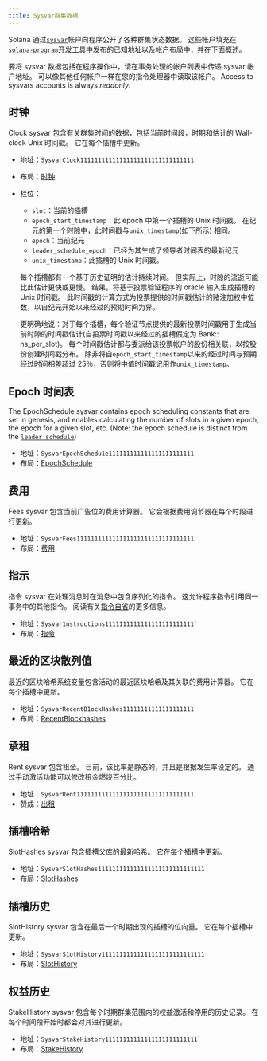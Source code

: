 ```yaml
---
title: Sysvar群集数据
---
```


Solana 通过[`sysvar`](terminology.md#sysvar)帐户向程序公开了各种群集状态数据。 这些帐户填充在[`solana-program`开发工具](https://docs.rs/solana-program/VERSION_FOR_DOCS_RS/solana_program/sysvar/index.html)中发布的已知地址以及帐户布局中，并在下面概述。

要将 sysvar 数据包括在程序操作中，请在事务处理的帐户列表中传递 sysvar 帐户地址。 可以像其他任何帐户一样在您的指令处理器中读取该帐户。 Access to sysvars accounts is always _readonly_.

## 时钟

Clock sysvar 包含有关群集时间的数据，包括当前时间段，时期和估计的 Wall-clock Unix 时间戳。 它在每个插槽中更新。

- 地址：`SysvarC1ock11111111111111111111111111111111`
- 布局：[时钟](https://docs.rs/solana-program/VERSION_FOR_DOCS_RS/solana_program/clock/struct.Clock.html)
- 栏位：

  - `slot`：当前的插槽
  - `epoch_start_timestamp`：此 epoch 中第一个插槽的 Unix 时间戳。 在纪元的第一个时隙中，此时间戳与`unix_timestamp`(如下所示) 相同。
  - `epoch`：当前纪元
  - `leader_schedule_epoch`：已经为其生成了领导者时间表的最新纪元
  - `unix_timestamp`：此插槽的 Unix 时间戳。

  每个插槽都有一个基于历史证明的估计持续时间。 但实际上，时隙的流逝可能比此估计更快或更慢。 结果，将基于投票验证程序的 oracle 输入生成插槽的 Unix 时间戳。 此时间戳的计算方式为投票提供的时间戳估计的赌注加权中位数，以自纪元开始以来经过的预期时间为界。

  更明确地说：对于每个插槽，每个验证节点提供的最新投票时间戳用于生成当前时隙的时间戳估计(自投票时间戳以来经过的插槽假定为 Bank:: ns_per_slot)。 每个时间戳估计都与委派给该投票帐户的股份相关联，以按股份创建时间戳分布。 除非将自`epoch_start_timestamp`以来的经过时间与预期经过时间相差超过 25％，否则将中值时间戳记用作`unix_timestamp`。

## Epoch 时间表

The EpochSchedule sysvar contains epoch scheduling constants that are set in genesis, and enables calculating the number of slots in a given epoch, the epoch for a given slot, etc. (Note: the epoch schedule is distinct from the [`leader schedule`](terminology.md#leader-schedule))

- 地址：`SysvarEpochSchedu1e111111111111111111111111`
- 布局：[EpochSchedule](https://docs.rs/solana-program/VERSION_FOR_DOCS_RS/solana_program/epoch_schedule/struct.EpochSchedule.html)

## 费用

Fees sysvar 包含当前广告位的费用计算器。 它会根据费用调节器在每个时段进行更新。

- 地址：`SysvarFees111111111111111111111111111111111`
- 布局：[费用](https://docs.rs/solana-program/VERSION_FOR_DOCS_RS/solana_program/sysvar/fees/struct.Fees.html)

## 指示

指令 sysvar 在处理消息时在消息中包含序列化的指令。 这允许程序指令引用同一事务中的其他指令。 阅读有关[指令自省](implemented-proposals/instruction_introspection.md)的更多信息。

- 地址：`` Sysvar1nstructions1111111111111111111111111` ``
- 布局：[指令](https://docs.rs/solana-program/VERSION_FOR_DOCS_RS/solana_program/sysvar/instructions/struct.Instructions.html)

## 最近的区块散列值

最近的区块哈希系统变量包含活动的最近区块哈希及其关联的费用计算器。 它在每个插槽中更新。

- 地址：`SysvarRecentB1ockHashes11111111111111111111`
- 布局：[RecentBlockhashes](https://docs.rs/solana-program/VERSION_FOR_DOCS_RS/solana_program/sysvar/recent_blockhashes/struct.RecentBlockhashes.html)

## 承租

Rent sysvar 包含租金。 目前，该比率是静态的，并且是根据发生率设定的。 通过手动激活功能可以修改租金燃烧百分比。

- 地址：`SysvarRent111111111111111111111111111111111`
- 赞成：[出租](https://docs.rs/solana-program/VERSION_FOR_DOCS_RS/solana_program/rent/struct.Rent.html)

## 插槽哈希

SlotHashes sysvar 包含插槽父库的最新哈希。 它在每个插槽中更新。

- 地址：`SysvarS1otHashes111111111111111111111111111111`
- 布局：[SlotHashes](https://docs.rs/solana-program/VERSION_FOR_DOCS_RS/solana_program/slot_hashes/struct.SlotHashes.html)

## 插槽历史

SlotHistory sysvar 包含在最后一个时期出现的插槽的位向量。 它在每个插槽中更新。

- 地址：`SysvarS1otHistory11111111111111111111111111111`
- 布局：[SlotHistory](https://docs.rs/solana-program/VERSION_FOR_DOCS_RS/solana_program/slot_history/struct.SlotHistory.html)

## 权益历史

StakeHistory sysvar 包含每个时期群集范围内的权益激活和停用的历史记录。 在每个时间段开始时都会对其进行更新。

- 地址：`` SysvarStakeHistory11111111111111111111111111` ``
- 布局：[StakeHistory](https://docs.rs/solana-program/VERSION_FOR_DOCS_RS/solana_program/stake_history/struct.StakeHistory.html)
